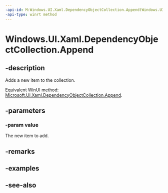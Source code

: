 ```yaml
---
-api-id: M:Windows.UI.Xaml.DependencyObjectCollection.Append(Windows.UI.Xaml.DependencyObject)
-api-type: winrt method
---
```


<!-- Method syntax
public void Append(Windows.UI.Xaml.DependencyObject value)
-->

# Windows.UI.Xaml.DependencyObjectCollection.Append

## -description
Adds a new item to the collection.

Equivalent WinUI method: [Microsoft.UI.Xaml.DependencyObjectCollection.Append](/windows/winui/api/microsoft.ui.xaml.dependencyobjectcollection.append).

## -parameters
### -param value
The new item to add.

## -remarks

## -examples

## -see-also
